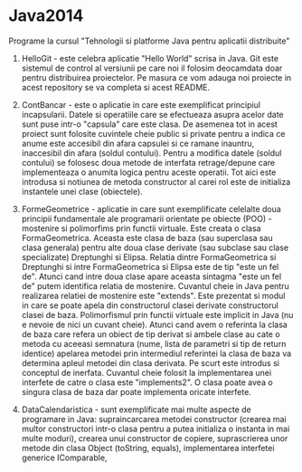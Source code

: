 Java2014
========

Programe la cursul "Tehnologii si platforme Java pentru aplicatii distribuite"

1. HelloGit - este celebra aplicatie "Hello World" scrisa in Java. Git este sistemul de control al versiunii 
pe care noi il folosim deocamdata doar pentru distribuirea proiectelor. 
Pe masura ce vom adauga noi proiecte in acest repository se va completa si acest README.

2. ContBancar - este o aplicatie in care este exemplificat principiul incapsularii. Datele si operatiile care
se efectueaza asupra acelor date sunt puse intr-o "capsula" care este clasa. De asemenea tot in acest proiect 
 sunt folosite cuvintele cheie public si private pentru a indica ce anume este accesibil din afara capsulei
si ce ramane inauntru, inaccesibil din afara (soldul contului). Pentru a modifica datele (soldul contului) se folosesc 
doua metode de interfata retrage/depune care implementeaza o anumita logica pentru aceste operatii. 
Tot aici este introdusa si notiunea de metoda constructor al carei rol este de initializa instantele unei clase (obiectele). 

3. FormeGeometrice - aplicatie in care sunt exemplificate celelalte doua principii fundamentale ale programarii orientate
pe obiecte (POO) - mostenire si polimorfims prin functii virtuale. Este creata o clasa FormaGeometrica. Aceasta este clasa
de baza (sau superclasa sau clasa generala) pentru alte doua clase derivate (sau subclase sau clase specializate)
Dreptunghi si Elipsa. Relatia dintre FormaGeometrica si Dreptunghi si intre FormaGeometrica si Elipsa este de tip
"este un fel de". Atunci cand intre doua clase apare aceasta sintagma "este un fel de" putem identifica relatia de mostenire. 
Cuvantul cheie in Java pentru realizarea relatiei de mostenire este "extends". Este prezentat si modul in care se poate
apela din constructorul clasei derivate constructorul clasei de baza. 
Polimorfismul prin functii virtuale este implicit in Java (nu e nevoie de nici un cuvant cheie). Atunci cand avem o 
referinta la clasa de baza care refera un obiect de tip derivat si ambele clase au cate o metoda cu aceeasi semnatura
(nume, lista de parametri si tip de return identice) apelarea metodei prin intermediul referintei la clasa de baza va
determina apleul metodei din clasa derivata. 
Pe scurt este introdus si conceptul de inerfata. Cuvantul cheie folosit la implementarea unei interfete de catre o  clasa
este "implements2". O clasa poate avea o singura clasa de baza dar poate implementa oricate interfete. 

4. DataCalendaristica - sunt exemplificate mai multe aspecte de programare in Java: supraincarcarea metodei constructor (crearea mai multor constructori intr-o clasa pentru a putea initializa o instanta in mai multe moduri), crearea unui constructor de copiere, suprascrierea unor metode din clasa Object (toString, equals), implementarea interfetei generice IComparable<T>, 
